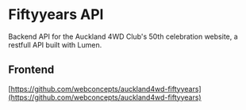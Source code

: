 # Fiftyyears API

Backend API for the Auckland 4WD Club's 50th celebration website, a restfull API built with Lumen.

## Frontend ##

[https://github.com/webconcepts/auckland4wd-fiftyyears](https://github.com/webconcepts/auckland4wd-fiftyyears)
